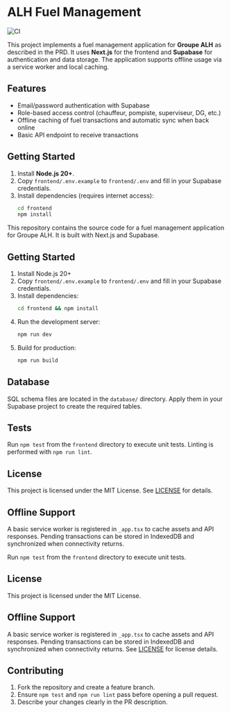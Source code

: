 # ALH Fuel Management

![CI](https://github.com/your-org/codex-alh-fuel/actions/workflows/ci.yml/badge.svg)

This project implements a fuel management application for **Groupe ALH** as
described in the PRD.  It uses **Next.js** for the frontend and **Supabase** for
authentication and data storage.  The application supports offline usage via a
service worker and local caching.

## Features

- Email/password authentication with Supabase
- Role-based access control (chauffeur, pompiste, superviseur, DG, etc.)
- Offline caching of fuel transactions and automatic sync when back online
- Basic API endpoint to receive transactions

## Getting Started

1. Install **Node.js 20+**.
2. Copy `frontend/.env.example` to `frontend/.env` and fill in your Supabase
   credentials.
3. Install dependencies (requires internet access):
   ```sh
   cd frontend
   npm install

This repository contains the source code for a fuel management application for Groupe ALH.
It is built with Next.js and Supabase.

## Getting Started

1. Install Node.js 20+
2. Copy `frontend/.env.example` to `frontend/.env` and fill in your Supabase credentials.
3. Install dependencies:
   ```sh
   cd frontend && npm install
   ```
4. Run the development server:
   ```sh
   npm run dev
   ```
5. Build for production:
   ```sh
   npm run build
   ```

## Database

SQL schema files are located in the `database/` directory. Apply them in your Supabase project to create the required tables.

## Tests

Run `npm test` from the `frontend` directory to execute unit tests. Linting is
performed with `npm run lint`.

## License

This project is licensed under the MIT License. See [LICENSE](LICENSE) for
details.

## Offline Support

A basic service worker is registered in `_app.tsx` to cache assets and API
responses. Pending transactions can be stored in IndexedDB and synchronized when
connectivity returns.

Run `npm test` from the `frontend` directory to execute unit tests.

## License

This project is licensed under the MIT License.

## Offline Support

A basic service worker is registered in `_app.tsx` to cache assets and API responses. Pending transactions can be stored in IndexedDB and synchronized when connectivity returns.
See [LICENSE](LICENSE) for license details.


## Contributing

1. Fork the repository and create a feature branch.
2. Ensure `npm test` and `npm run lint` pass before opening a pull request.
3. Describe your changes clearly in the PR description.

